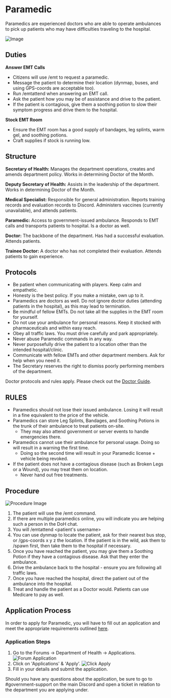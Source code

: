 # Paramedic

Paramedics are experienced doctors who are able to operate ambulances to pick up patients who may have difficulties traveling to the hospital. 

![Image](https://media.discordapp.net/attachments/838356841217916989/1165658733905461288/2022-09-27_15.57.15.png?ex=6547a74b&is=6535324b&hm=66b8a7a4f989a6ff39ef8710c5afd071b91f4f68136a48dc4c6f1e0442aeaab7&=&width=1266&height=671)

## Duties

**Answer EMT Calls**
- Citizens will use /emt to request a paramedic.
- Message the patient to determine their location (dynmap, buses, and using GPS-coords are acceptable too).
- Run /emtattend when answering an EMT call.
- Ask the patient how you may be of assistance and drive to the patient.
- If the patient is contagious, give them a soothing potion to slow their symptom progress and drive them to the hospital.

**Stock EMT Room**
- Ensure the EMT room has a good supply of bandages, leg splints, warm gel, and soothing potions.
- Craft supplies if stock is running low.

## Structure

**Secretary of Health:** Manages the department operations, creates and amends department policy. Works in determining Doctor of the Month.

**Deputy Secretary of Health:** Assists in the leadership of the department. Works in determining Doctor of the Month.

**Medical Specialist:** Responsible for general administration. Reports training records and evaluation records to Discord. Administers vaccines (currently unavailable), and attends patients.

**Paramedic:** Access to government-issued ambulance. Responds to EMT calls and transports patients to hospital. Is a doctor as well.

**Doctor:** The backbone of the department. Has had a successful evaluation. Attends patients.

**Trainee Doctor:** A doctor who has not completed their evaluation. Attends patients to gain experience.

## Protocols

- Be patient when communicating with players. Keep calm and empathetic.
- Honesty is the best policy. If you make a mistake, own up to it.
- Paramedics are doctors as well. Do not ignore doctor duties (attending patients in the hospital), as this may lead to termination.
- Be mindful of fellow EMTs. Do not take all the supplies in the EMT room for yourself.
- Do not use your ambulance for personal reasons. Keep it stocked with pharmaceuticals and within easy reach.
- Obey all traffic laws. You must drive carefully and park appropriately.
- Never abuse Paramedic commands in any way.
- Never purposefully drive the patient to a location other than the intended hospital/clinic.
- Communicate with fellow EMTs and other department members. Ask for help when you need it.
- The Secretary reserves the right to dismiss poorly performing members of the department.

Doctor protocols and rules apply. Please check out the [Doctor Guide](https://www.democracycraft.net/threads/doctor-guide.1450/).

## RULES

- Paramedics should not lose their issued ambulance. Losing it will result in a fine equivalent to the price of the vehicle.
- Paramedics can store Leg Splints, Bandages, and Soothing Potions in the trunk of their ambulance to treat patients on-site.
  - They may also attend government or server events to handle emergencies there.
- Paramedics cannot use their ambulance for personal usage. Doing so will result in a warning the first time.
  - Doing so the second time will result in your Paramedic license + vehicle being revoked.
- If the patient does not have a contagious disease (such as Broken Legs or a Wound), you may treat them on location.
  - Never hand out free treatments.

## Procedure

![Procedure Image](https://cdn.discordapp.com/attachments/733147179610275991/913436238483169300/image0.png)

1. The patient will use the /emt command.
2. If there are multiple paramedics online, you will indicate you are helping such a person in the DoH chat.
3. You will /emtattend <patient's username>
4. You can use dynmap to locate the patient, ask for their nearest bus stop, or /gps-coords x y z the location. If the patient is in the wild, ask them to /spawn first, then take them to the hospital if necessary.
5. Once you have reached the patient, you may give them a Soothing Potion if they have a contagious disease. Ask that they enter the ambulance.
6. Drive the ambulance back to the hospital - ensure you are following all traffic laws.
7. Once you have reached the hospital, direct the patient out of the ambulance into the hospital.
8. Treat and handle the patient as a Doctor would. Patients can use Medicare to pay as well.

## Application Process

In order to apply for Paramedic, you will have to fill out an application and meet the appropriate requirements outlined [here](https://www.democracycraft.net/threads/medical-specialist-application-information.525/).

### Application Steps

1. Go to the Forums -> Department of Health -> Applications.
   ![Forum Application](https://i.imgur.com/KvOWKfc.png)
2. Click on 'Applications' & 'Apply'.
   ![Click Apply](https://i.imgur.com/ZdkFgU2.png)
3. Fill in your details and submit the application.

Should you have any questions about the application, be sure to go to #government-support on the main Discord and open a ticket in relation to the department you are applying under.

